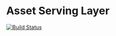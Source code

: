 # Asset Serving Layer

[![Build Status](https://travis-ci.org/Levanto-Financial/asl.svg)](https://travis-ci.org/Levanto-Financial/asl)
